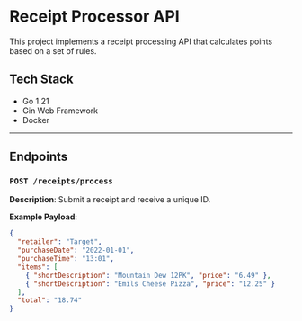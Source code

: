 #  Receipt Processor API

This project implements a receipt processing API that calculates points based on a set of rules.

##  Tech Stack

- Go 1.21
- Gin Web Framework
- Docker

---

##  Endpoints

### `POST /receipts/process`

**Description**: Submit a receipt and receive a unique ID.

**Example Payload**:

```json
{
  "retailer": "Target",
  "purchaseDate": "2022-01-01",
  "purchaseTime": "13:01",
  "items": [
    { "shortDescription": "Mountain Dew 12PK", "price": "6.49" },
    { "shortDescription": "Emils Cheese Pizza", "price": "12.25" }
  ],
  "total": "18.74"
}
